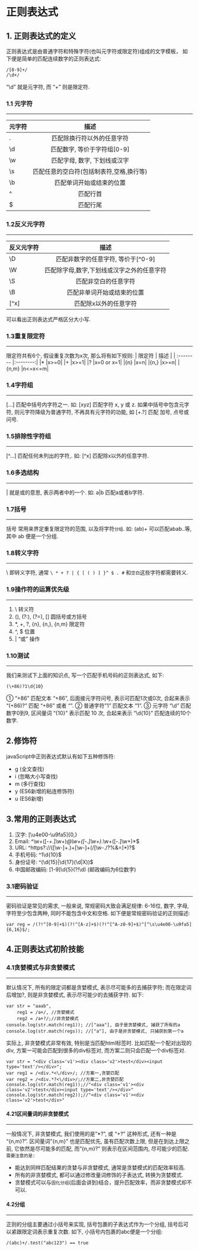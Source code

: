 # 正则表达式
## 1. 正则表达式的定义
正则表达式是由普通字符和特殊字符(也叫元字符或限定符)组成的文字模板， 如下便是简单的匹配连续数字的正则表达式:
```
/[0-9]+/
/\d+/
```
“\d” 就是元字符, 而 “+” 则是限定符.
### 1.1 元字符
---
| 元字符    |  描述 |
| :-------- |:--------:|
| .      | 匹配除换行符以外的任意字符 |  
| \d     |   匹配数字, 等价于字符组[0-9] |  
| \w     |   匹配字母, 数字, 下划线或汉字 | 
|\s	|匹配任意的空白符(包括制表符,空格,换行等)|
|\b|	匹配单词开始或结束的位置|
|^	|匹配行首|
|$	|匹配行尾|
### 1.2反义元字符
---
| 反义元字符    |  描述 |
| :-------- |:--------:|
|\D	|匹配非数字的任意字符, 等价于[^0-9]|
|\W	|匹配除字母,数字,下划线或汉字之外的任意字符|
|\S |匹配非空白的任意字符|
|\B |匹配非单词开始或结束的位置|
|[^x]|匹配除x以外的任意字符|

可以看出正则表达式严格区分大小写.
### 1.3重复限定符
---
限定符共有6个, 假设重复次数为x次, 那么将有如下规则:
| 限定符    |  描述 |
| :-------- |:--------:|
|*	|x>=0|
|+	|x>=1|
|?  |x=0 or x=1|
|{n}	|x=n|
|{n,}	|x>=n|
|{n,m}	|n<=x<=m|
### 1.4字符组
---
[…] 匹配中括号内字符之一. 如: [xyz] 匹配字符 x, y 或 z. 如果中括号中包含元字符, 则元字符降级为普通字符, 不再具有元字符的功能, 如 [+.?] 匹配 加号, 点号或问号.
### 1.5排除性字符组
---
[^…] 匹配任何未列出的字符,. 如: [^x] 匹配除x以外的任意字符.
### 1.6多选结构
---
| 就是或的意思, 表示两者中的一个. 如: a|b 匹配a或者b字符.
### 1.7括号
---
括号 常用来界定重复限定符的范围, 以及将字符`分组`. 如: (ab)+ 可以匹配abab..等, 其中 ab 便是一个分组.
### 1.8转义字符
---
\ 即转义字符, 通常 `\ * + ? | { [ ( ) ] }^ $ . #` 和` 空白 `这些字符都需要转义.
### 1.9操作符的运算优先级
---
1. \ 转义符
1. (), (?:), (?=), [] 圆括号或方括号
1. *, +, ?, {n}, {n,}, {n,m} 限定符
1. ^, $ 位置
1. | “或” 操作
### 1.10测试
---
我们来测试下上面的知识点, 写一个匹配手机号码的正则表达式, 如下:
```
(\+86)?1\d{10}
```
① “\+86” 匹配文本 “+86”, 后面接元字符问号, 表示可匹配1次或0次, 合起来表示 “(\+86)?” 匹配 “+86” 或者 “”.
② 普通字符”1” 匹配文本 “1”.
③ 元字符 “\d” 匹配数字0到9, 区间量词 “{10}” 表示匹配 10 次, 合起来表示 “\d{10}” 匹配连续的10个数字.
## 2.修饰符
javaScript中正则表达式默认有如下五种修饰符:
* g (全文查找)
* i (忽略大小写查找)
* m (多行查找)
* y (ES6新增的粘连修饰符)
* u (ES6新增)

## 3.常用的正则表达式
1. 汉字: [\u4e00-\u9fa5]{0,}
1. Email: ^\w+([-+.]\w+)*@\w+([-.]\w+)*\.\w+([-.]\w+)*$
1. URL: ^https?://([\w-]+.)+[\w-]+(/[\w-./?%&=]*)?$
1. 手机号码: ^1\d{10}$
1. 身份证号: ^(\d{15}|\d{17}(\d|X))$
1. 中国邮政编码: [1-9]\d{5}(?!\d) (邮政编码为6位数字)

### 3.1密码验证
---
密码验证是常见的需求, 一般来说, 常规密码大致会满足规律: 6-16位, 数字, 字母, 字符至少包含两种, 同时不能包含中文和空格. 如下便是常规密码验证的正则描述:
```
var reg = /(?!^[0-9]+$)(?!^[A-z]+$)(?!^[^A-z0-9]+$)^[^\s\u4e00-\u9fa5]{6,16}$/;
```

## 4.正则表达式初阶技能
### 4.1贪婪模式与非贪婪模式
---
默认情况下, 所有的限定词都是贪婪模式, 表示尽可能多的去捕获字符; 而在限定词后增加?, 则是非贪婪模式, 表示尽可能少的去捕获字符. 如下:
```
var str = "aaab",
    reg1 = /a+/, //贪婪模式
    reg2 = /a+?/;//非贪婪模式
console.log(str.match(reg1)); //["aaa"], 由于是贪婪模式, 捕获了所有的a
console.log(str.match(regs)); //["a"], 由于是非贪婪模式, 只捕获到第一个a
```
实际上, 非贪婪模式非常有效, 特别是当匹配html标签时. 比如匹配一个配对出现的div, 方案一可能会匹配到很多的div标签对, 而方案二则只会匹配一个div标签对.
```
var str = "<div class='v1'><div class='v2'>test</div><input type='text'/></div>";
var reg1 = /<div.*<\/div>/; //方案一,贪婪匹配
var reg2 = /<div.*?<\/div>/;//方案二,非贪婪匹配
console.log(str.match(reg1));//"<div class='v1'><div class='v2'>test</div><input type='text'/></div>"
console.log(str.match(reg2));//"<div class='v1'><div class='v2'>test</div>"
```
#### 4.21区间量词的非贪婪模式
---
一般情况下, 非贪婪模式, 我们使用的是”*?”, 或 “+?” 这种形式, 还有一种是 “{n,m}?”.
区间量词”{n,m}” 也是匹配优先, 虽有匹配次数上限, 但是在到达上限之前, 它依然是尽可能多的匹配, 而”{n,m}?” 则表示在区间范围内, 尽可能少的匹配.
`需要注意的是:`
* 能达到同样匹配结果的贪婪与非贪婪模式, 通常是贪婪模式的匹配效率较高.
* 所有的非贪婪模式, 都可以通过修改量词修饰的子表达式, 转换为贪婪模式.
* 贪婪模式可以与`固化分组`(后面会讲到)结合，提升匹配效率，而非贪婪模式却不可以.

#### 4.2分组
---
正则的分组主要通过小括号来实现, 括号包裹的子表达式作为一个分组, 括号后可以紧跟限定词表示重复次数. 如下, 小括号内包裹的abc便是一个分组:
```
/(abc)+/.test("abc123") == true
```
